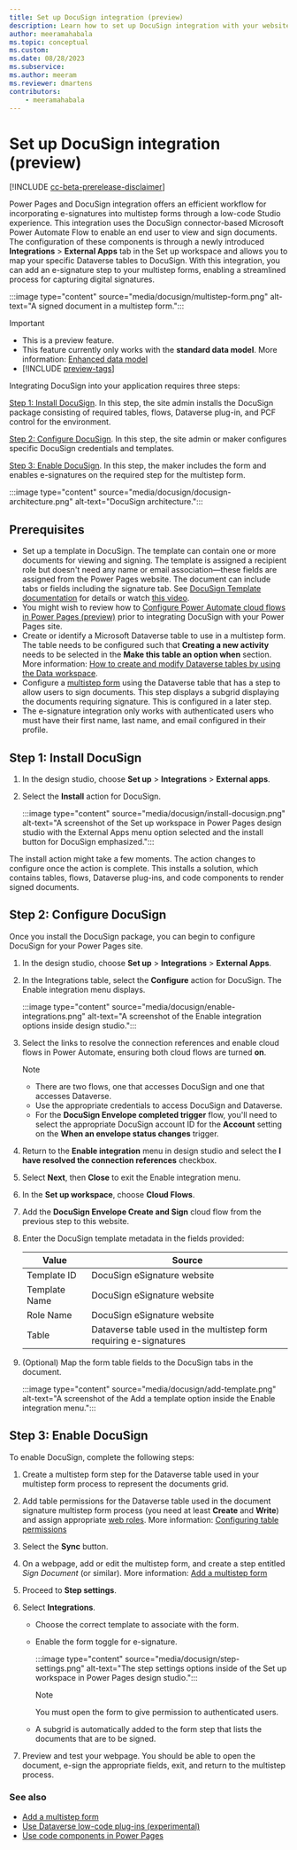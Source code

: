 ```yaml
---
title: Set up DocuSign integration (preview)
description: Learn how to set up DocuSign integration with your website. Include document generation and e-signature functionality in multistep forms using DocuSign in Power Pages.
author: meeramahabala
ms.topic: conceptual
ms.custom: 
ms.date: 08/28/2023
ms.subservice:
ms.author: meeram 
ms.reviewer: dmartens
contributors:
    - meeramahabala
---
```

# Set up DocuSign integration (preview)

[!INCLUDE [cc-beta-prerelease-disclaimer](../includes/cc-beta-prerelease-disclaimer.md)]

Power Pages and DocuSign integration offers an efficient workflow for incorporating e-signatures into multistep forms through a low-code Studio experience. This integration uses the DocuSign connector-based Microsoft Power Automate Flow to enable an end user to view and sign documents. The configuration of these components is through a newly introduced **Integrations** > **External Apps** tab in the Set up workspace and allows you to map your specific Dataverse tables to DocuSign. With this integration, you can add an e-signature step to your multistep forms, enabling a streamlined process for capturing digital signatures.

:::image type="content" source="media/docusign/multistep-form.png" alt-text="A signed document in a multistep form.":::


> [!IMPORTANT]
> - This is a preview feature.
> - This feature currently only works with the **standard data model**. More information: [Enhanced data model](../admin/enhanced-data-model.md)
> - [!INCLUDE [preview-tags](../includes/cc-preview-features-definition.md)]

Integrating DocuSign into your application requires three steps:

[Step 1: Install DocuSign](#step-1-install-docusign). In this step, the site admin installs the DocuSign package consisting of required tables, flows, Dataverse plug-in, and PCF control for the environment.

[Step 2: Configure DocuSign](#step-2-configure-docusign). In this step, the site admin or maker configures specific DocuSign credentials and templates.

[Step 3: Enable DocuSign](#step-3-enable-docusign). In this step, the maker includes the form and enables e-signatures on the required step for the multistep form.

:::image type="content" source="media/docusign/docusign-architecture.png" alt-text="DocuSign architecture.":::

## Prerequisites

- Set up a template in DocuSign. The template can contain one or more documents for viewing and signing. The template is assigned a recipient role but doesn't need any name or email association—these fields are assigned from the Power Pages website. The document can include tabs or fields including the signature tab. See [DocuSign Template documentation](https://support.docusign.com/s/document-item?language=en_US&bundleId=xry1643227563338&topicId=uab1578456394214.html&_LANG=enus) for details or watch [this video](https://support.docusign.com/s/articles/Create-a-DocuSign-Template?language=en_US).
- You might wish to review how to [Configure Power Automate cloud flows in Power Pages (preview)](../configure/cloud-flow-integration.md) prior to integrating DocuSign with your Power Pages site.
- Create or identify a Microsoft Dataverse table to use in a multistep form. The table needs to be configured such that **Creating a new activity** needs to be selected in the **Make this table an option when** section. More information: [How to create and modify Dataverse tables by using the Data workspace](../configure/data-workspace-tables.md).
- Configure a [multistep form](../getting-started/multistep-forms.md) using the Dataverse table that has a step to allow users to sign documents. This step displays a subgrid displaying the documents requiring signature. This is configured in a later step. 
- The e-signature integration only works with authenticated users who must have their first name, last name, and email configured in their profile.

## Step 1: Install DocuSign

1. In the design studio, choose **Set up** > **Integrations** > **External apps**.
1. Select the **Install** action for DocuSign. 

   :::image type="content" source="media/docusign/install-docusign.png" alt-text="A screenshot of the Set up workspace in Power Pages design studio with the External Apps menu option selected and the install button for DocuSign emphasized.":::

The install action might take a few moments. The action changes to configure once the action is complete. This installs a solution, which contains tables, flows, Dataverse plug-ins, and code components to render signed documents.

## Step 2: Configure DocuSign

Once you install the DocuSign package, you can begin to configure DocuSign for your Power Pages site.

1. In the design studio, choose **Set up** > **Integrations** > **External Apps**.
1. In the Integrations table, select the **Configure** action for DocuSign.
The Enable integration menu displays.

   :::image type="content" source="media/docusign/enable-integrations.png" alt-text="A screenshot of the Enable integration options inside design studio.":::

1. Select the links to resolve the connection references and enable cloud flows in Power Automate, ensuring both cloud flows are turned **on**.
    > [!NOTE]
    > - There are two flows, one that accesses DocuSign and one that accesses Dataverse.
    > - Use the appropriate credentials to access DocuSign and Dataverse.
    > - For the **DocuSign Envelope completed trigger** flow, you'll need to select the appropriate DocuSign account ID for the **Account** setting on the **When an envelope status changes** trigger.

1. Return to the **Enable integration** menu in design studio and select the **I have resolved the connection references** checkbox.
1. Select **Next**, then **Close** to exit the Enable integration menu.
1. In the **Set up workspace**, choose **Cloud Flows**.
1. Add the **DocuSign Envelope Create and Sign** cloud flow from the previous step to this website.
1. Enter the DocuSign template metadata in the fields provided: 

   | Value | Source |
   |-|-|
   | Template ID | DocuSign eSignature website |
   | Template Name | DocuSign eSignature website |
   | Role Name | DocuSign eSignature website |
   | Table | Dataverse table used in the multistep form requiring e-signatures |

1. (Optional) Map the form table fields to the DocuSign tabs in the document.

    :::image type="content" source="media/docusign/add-template.png" alt-text="A screenshot of the Add a template option inside the Enable integration menu.":::

## Step 3: Enable DocuSign

To enable DocuSign, complete the following steps:

1. Create a multistep form step for the Dataverse table used in your multistep form process to represent the documents grid. 
1. Add table permissions for the Dataverse table used in the document signature multistep form process (you need at least **Create** and **Write**) and assign appropriate [web roles](../security/create-web-roles.md). More information: [Configuring table permissions](../security/table-permissions.md)
1. Select the **Sync** button.
1. On a webpage, add or edit the multistep form, and create a step entitled *Sign Document* (or similar). More information: [Add a multistep form](../getting-started/multistep-forms.md)
1. Proceed to **Step settings**.
1. Select **Integrations**.
    - Choose the correct template to associate with the form.
    - Enable the form toggle for e-signature.
    
        :::image type="content" source="media/docusign/step-settings.png" alt-text="The step settings options inside of the Set up workspace in Power Pages design studio.":::

        > [!NOTE] 
        > You must open the form to give permission to authenticated users.
    - A subgrid is automatically added to the form step that lists the documents that are to be signed.

1. Preview and test your webpage. You should be able to open the document, e-sign the appropriate fields, exit, and return to the multistep process.

### See also

- [Add a multistep form](../getting-started/multistep-forms.md)
- [Use Dataverse low-code plug-ins (experimental)](/power-apps/maker/data-platform/low-code-plug-ins)
- [Use code components in Power Pages](../configure/component-framework.md)
